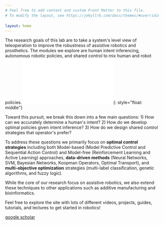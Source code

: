 ```yaml
---
# Feel free to add content and custom Front Matter to this file.
# To modify the layout, see https://jekyllrb.com/docs/themes/#overriding-theme-defaults

layout: home
---
```


The research goals of this lab are to take a system's level view of teleoperation to improve the robustness of assistive robotics and prosthetics. The modules we explore are human intent inferencing, autonomous robotic policies, and shared control to mix human and robot policies.![](/imgs/Main_figure.pdf){: style="float: middle"}

Toward this pursuit, we break this down into a few main questions:
	1) How can we accurately determine a human's intent?
	2) How do we develop optimal policies given intent inference?
	3) How do we design shared control strategies that operator's prefer?

To address these questions we primarily focus on <b>optimal control strategies</b> including both Model-based (Model Predictive Control and Sequential Action Control) and Model-free (Reinforcement Learning and Active Learning) approaches, <b>data-driven methods</b> (Neural Networks, SVM, Bayesian Networks, Koopman Operators, Optimal Transport), and <b>multi-objective optimization</b> strategies (multi-label classification, genetic algorithms, and fuzzy logic).

While the core of our research focus on assistive robotics, we also extend these techniques to other applications such as additive manufacturing and bioinformatics.

Feel free to explore the site with lots of different videos, projects, guides, tutorials, and lectures to get started in robotics!


[google scholar](https://scholar.google.com/citations?user=Op1LFLkAAAAJ&hl=en&oi=sra)
